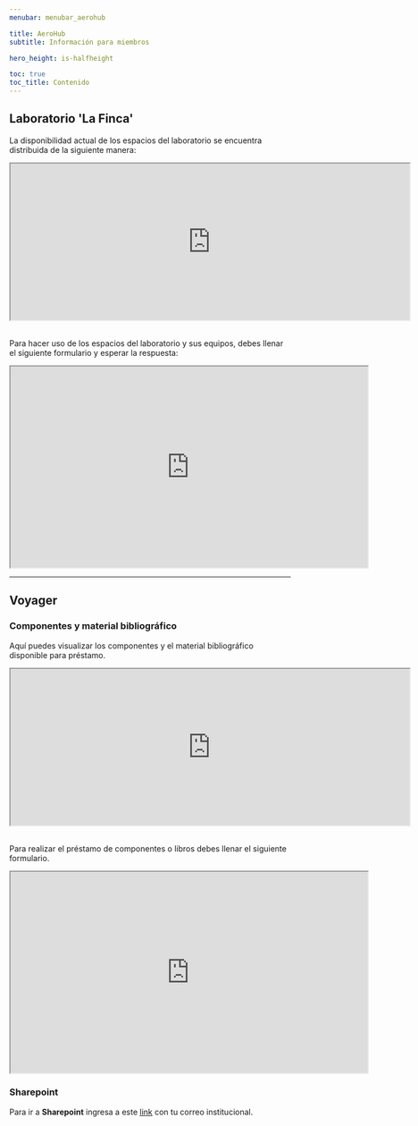 ```yaml
---
menubar: menubar_aerohub

title: AeroHub
subtitle: Información para miembros

hero_height: is-halfheight

toc: true
toc_title: Contenido
---
```

<link href="../../assets/css/custom.css" rel="stylesheet" type="text/css">


## Laboratorio 'La Finca'
La disponibilidad actual de los espacios del laboratorio se encuentra distribuida de la siguiente manera:
<div align="center">
    <iframe src="https://docs.google.com/spreadsheets/d/e/2PACX-1vTBgNBpDLhdWaWTXhBcgzqBLaR6bvKGmzqTvpkVMfhoLlR0UipJsh-9NVL7jHCOB8s44uYOhgXSqKV4/pubhtml?widget=true" width="715" height="280"></iframe>
</div>
<br>

Para hacer uso de los espacios del laboratorio y sus equipos, debes llenar el siguiente formulario y esperar la respuesta:
<div align="center">
    <iframe src="https://docs.google.com/forms/d/e/1FAIpQLSeyzi2tVrVhp6q39__Tx9-DNwxcYVSg_TjuoIwBhI4Iitfjkg/viewform?embedded=true" width="640" height="360"></iframe>
</div>

---

## Voyager
### Componentes y material bibliográfico
Aquí puedes visualizar los componentes y el material bibliográfico disponible para préstamo.
<div align="center">
    <iframe src="https://docs.google.com/spreadsheets/d/e/2PACX-1vRA6kWar4EBXKLN4REIfc1wzqKwieSi_3wysSiZQaf2YRA5qXbpmpPs2SXZijZVYNi3c7mXXVg9p7Pg/pubhtml?widget=true&amp;headers=false" width="715" height="280"></iframe>
</div>
<br>

Para realizar el préstamo de componentes o libros debes llenar el siguiente formulario.
<div align="center">
    <iframe src="https://docs.google.com/forms/d/e/1FAIpQLSfHR-1LM-1b5mCKOk079vttVCPIyQGhvT-_KTcUOignhYoDYQ/viewform?embedded=true" width="640" height="360"></iframe>
</div>

### Sharepoint
Para ir a **Sharepoint** ingresa a este <a href="https://udeaeduco.sharepoint.com/sites/Voyager2" target="_blank"><u>link</u></a> con tu correo institucional.
